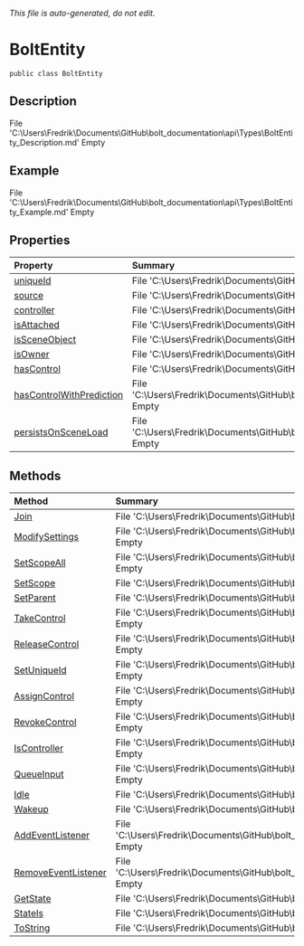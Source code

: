 *This file is auto-generated, do not edit.*

# BoltEntity
`public class BoltEntity`
## Description
File 'C:\Users\Fredrik\Documents\GitHub\bolt_documentation\api\Types\BoltEntity_Description.md' Empty
## Example
File 'C:\Users\Fredrik\Documents\GitHub\bolt_documentation\api\Types\BoltEntity_Example.md' Empty
## Properties
| Property | Summary |
|:-----|:--------|
|[uniqueId](BoltEntity/P/uniqueId.md)|File 'C:\Users\Fredrik\Documents\GitHub\bolt_documentation\api\Types\BoltEntity\P\uniqueId_Summary.md' Empty|
|[source](BoltEntity/P/source.md)|File 'C:\Users\Fredrik\Documents\GitHub\bolt_documentation\api\Types\BoltEntity\P\source_Summary.md' Empty|
|[controller](BoltEntity/P/controller.md)|File 'C:\Users\Fredrik\Documents\GitHub\bolt_documentation\api\Types\BoltEntity\P\controller_Summary.md' Empty|
|[isAttached](BoltEntity/P/isAttached.md)|File 'C:\Users\Fredrik\Documents\GitHub\bolt_documentation\api\Types\BoltEntity\P\isAttached_Summary.md' Empty|
|[isSceneObject](BoltEntity/P/isSceneObject.md)|File 'C:\Users\Fredrik\Documents\GitHub\bolt_documentation\api\Types\BoltEntity\P\isSceneObject_Summary.md' Empty|
|[isOwner](BoltEntity/P/isOwner.md)|File 'C:\Users\Fredrik\Documents\GitHub\bolt_documentation\api\Types\BoltEntity\P\isOwner_Summary.md' Empty|
|[hasControl](BoltEntity/P/hasControl.md)|File 'C:\Users\Fredrik\Documents\GitHub\bolt_documentation\api\Types\BoltEntity\P\hasControl_Summary.md' Empty|
|[hasControlWithPrediction](BoltEntity/P/hasControlWithPrediction.md)|File 'C:\Users\Fredrik\Documents\GitHub\bolt_documentation\api\Types\BoltEntity\P\hasControlWithPrediction_Summary.md' Empty|
|[persistsOnSceneLoad](BoltEntity/P/persistsOnSceneLoad.md)|File 'C:\Users\Fredrik\Documents\GitHub\bolt_documentation\api\Types\BoltEntity\P\persistsOnSceneLoad_Summary.md' Empty|
## Methods
| Method | Summary |
|:-----|:--------|
|[Join](BoltEntity/M/Join.md)|File 'C:\Users\Fredrik\Documents\GitHub\bolt_documentation\api\Types\BoltEntity\M\Join_Summary.md' Empty|
|[ModifySettings](BoltEntity/M/ModifySettings.md)|File 'C:\Users\Fredrik\Documents\GitHub\bolt_documentation\api\Types\BoltEntity\M\ModifySettings_Summary.md' Empty|
|[SetScopeAll](BoltEntity/M/SetScopeAll.md)|File 'C:\Users\Fredrik\Documents\GitHub\bolt_documentation\api\Types\BoltEntity\M\SetScopeAll_Summary.md' Empty|
|[SetScope](BoltEntity/M/SetScope.md)|File 'C:\Users\Fredrik\Documents\GitHub\bolt_documentation\api\Types\BoltEntity\M\SetScope_Summary.md' Empty|
|[SetParent](BoltEntity/M/SetParent.md)|File 'C:\Users\Fredrik\Documents\GitHub\bolt_documentation\api\Types\BoltEntity\M\SetParent_Summary.md' Empty|
|[TakeControl](BoltEntity/M/TakeControl.md)|File 'C:\Users\Fredrik\Documents\GitHub\bolt_documentation\api\Types\BoltEntity\M\TakeControl_Summary.md' Empty|
|[ReleaseControl](BoltEntity/M/ReleaseControl.md)|File 'C:\Users\Fredrik\Documents\GitHub\bolt_documentation\api\Types\BoltEntity\M\ReleaseControl_Summary.md' Empty|
|[SetUniqueId](BoltEntity/M/SetUniqueId.md)|File 'C:\Users\Fredrik\Documents\GitHub\bolt_documentation\api\Types\BoltEntity\M\SetUniqueId_Summary.md' Empty|
|[AssignControl](BoltEntity/M/AssignControl.md)|File 'C:\Users\Fredrik\Documents\GitHub\bolt_documentation\api\Types\BoltEntity\M\AssignControl_Summary.md' Empty|
|[RevokeControl](BoltEntity/M/RevokeControl.md)|File 'C:\Users\Fredrik\Documents\GitHub\bolt_documentation\api\Types\BoltEntity\M\RevokeControl_Summary.md' Empty|
|[IsController](BoltEntity/M/IsController.md)|File 'C:\Users\Fredrik\Documents\GitHub\bolt_documentation\api\Types\BoltEntity\M\IsController_Summary.md' Empty|
|[QueueInput](BoltEntity/M/QueueInput.md)|File 'C:\Users\Fredrik\Documents\GitHub\bolt_documentation\api\Types\BoltEntity\M\QueueInput_Summary.md' Empty|
|[Idle](BoltEntity/M/Idle.md)|File 'C:\Users\Fredrik\Documents\GitHub\bolt_documentation\api\Types\BoltEntity\M\Idle_Summary.md' Empty|
|[Wakeup](BoltEntity/M/Wakeup.md)|File 'C:\Users\Fredrik\Documents\GitHub\bolt_documentation\api\Types\BoltEntity\M\Wakeup_Summary.md' Empty|
|[AddEventListener](BoltEntity/M/AddEventListener.md)|File 'C:\Users\Fredrik\Documents\GitHub\bolt_documentation\api\Types\BoltEntity\M\AddEventListener_Summary.md' Empty|
|[RemoveEventListener](BoltEntity/M/RemoveEventListener.md)|File 'C:\Users\Fredrik\Documents\GitHub\bolt_documentation\api\Types\BoltEntity\M\RemoveEventListener_Summary.md' Empty|
|[GetState](BoltEntity/M/GetState.md)|File 'C:\Users\Fredrik\Documents\GitHub\bolt_documentation\api\Types\BoltEntity\M\GetState_Summary.md' Empty|
|[StateIs](BoltEntity/M/StateIs.md)|File 'C:\Users\Fredrik\Documents\GitHub\bolt_documentation\api\Types\BoltEntity\M\StateIs_Summary.md' Empty|
|[ToString](BoltEntity/M/ToString.md)|File 'C:\Users\Fredrik\Documents\GitHub\bolt_documentation\api\Types\BoltEntity\M\ToString_Summary.md' Empty|
